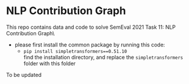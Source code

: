 # NLP Contribution Graph
This repo contains data and code to solve SemEval 2021 Task 11: NLP Contribution Graph\

* please first install the common package by running this code:
  * <code>pip install simpletransformers==0.51.10</code>\
  find the installation directory, and replace the <code>simpletransformers</code> folder with this folder

To be updated